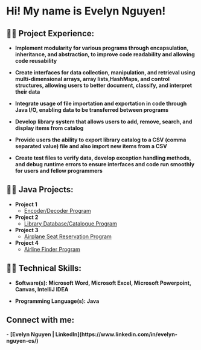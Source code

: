 <h1>Hi! My name is Evelyn Nguyen! <br/>

<h2>👨‍💻 Project Experience:</h2>

- <b>Implement modularity for various programs through encapsulation, inheritance, and abstraction, to improve code readability and allowing code reusability </b>

- <b>Create interfaces for data collection, manipulation, and retrieval using multi-dimensional arrays, array lists,HashMaps, and control structures, allowing users to better document, classify, and interpret their data </b>

- <b>Integrate usage of file importation and exportation in code through Java I/O, enabling data to be transferred between programs </b>

- <b>Develop library system that allows users to add, remove, search, and display items from catalog </b>

- <b>Provide users the ability to export library catalog to a CSV (comma separated value) file and also import new items from a CSV </b>

- <b>Create test files to verify data, develop exception handling methods, and debug runtime errors to ensure interfaces and code run smoothly for users and fellow programmers </b>

<h2>👨‍💻 Java Projects:</h2>

- <b>Project 1</b>
  - [Encoder/Decoder Program]()
- <b>Project 2</b>
  - [Library Database/Catalogue Program]()
- <b>Project 3</b>
  - [Airplane Seat Reservation Program]()
- <b>Project 4</b>
  - [Airline Finder Program]()  

<h2>👨‍💻 Technical Skills:</h2>

- <b>Software(s): Microsoft Word, Microsoft Excel, Microsoft Powerpoint, Canvas, IntelliJ IDEA</b>

- <b>Programming Language(s): Java</b>

<h2>Connect with me:</h2>
- <b>[Evelyn Nguyen | LinkedIn](https://www.linkedin.com/in/evelyn-nguyen-cs/) <b>
